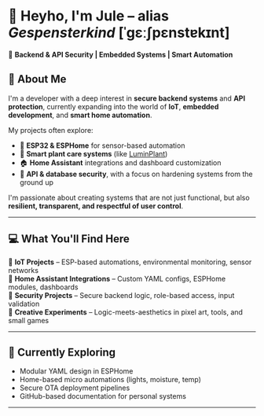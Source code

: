 # 👻 Heyho, I'm Jule – alias *Gespensterkind* [ˈɡɛːʃpɛnstɐkɪnt]

🔐 **Backend & API Security | Embedded Systems | Smart Automation**

## 📝 About Me  
I'm a developer with a deep interest in **secure backend systems** and **API protection**, currently expanding into the world of **IoT**, **embedded development**, and **smart home automation**.

My projects often explore:
- 🧠 **ESP32 & ESPHome** for sensor-based automation  
- 🌿 **Smart plant care systems** (like [LuminPlant](https://github.com/gespensterkind/LuminPlant_HomeAssistantVersion))  
- 🏠 **Home Assistant** integrations and dashboard customization  
- 🔐 **API & database security**, with a focus on hardening systems from the ground up

I'm passionate about creating systems that are not just functional, but also **resilient, transparent, and respectful of user control**.

---

## 💻 What You'll Find Here  
🔹 **IoT Projects** – ESP-based automations, environmental monitoring, sensor networks  
🔹 **Home Assistant Integrations** – Custom YAML configs, ESPHome modules, dashboards  
🔹 **Security Projects** – Secure backend logic, role-based access, input validation  
🔹 **Creative Experiments** – Logic-meets-aesthetics in pixel art, tools, and small games  

---

## 🧠 Currently Exploring  
- Modular YAML design in ESPHome  
- Home-based micro automations (lights, moisture, temp)  
- Secure OTA deployment pipelines  
- GitHub-based documentation for personal systems

---


